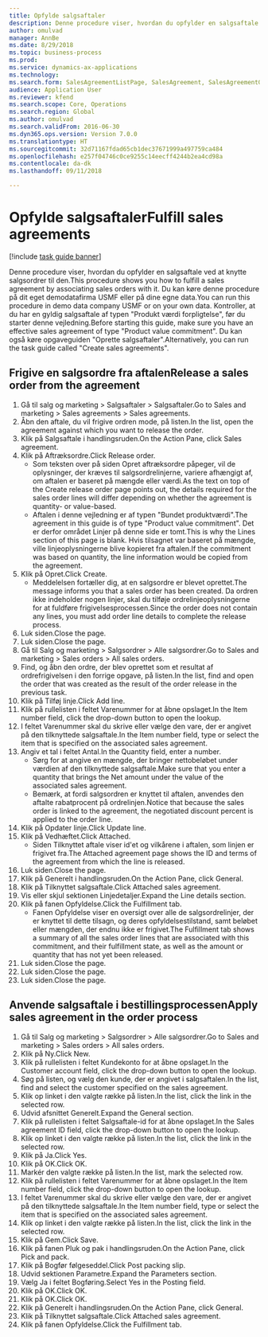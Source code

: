 ```yaml
--- 
title: Opfylde salgsaftaler
description: Denne procedure viser, hvordan du opfylder en salgsaftale ved at knytte salgsordrer til den.
author: omulvad
manager: AnnBe
ms.date: 8/29/2018
ms.topic: business-process
ms.prod: 
ms.service: dynamics-ax-applications
ms.technology: 
ms.search.form: SalesAgreementListPage, SalesAgreement, SalesAgreementGenerateReleaseOrder, SalesTableListPage, SalesTable, AgreementLine, SalesCreateOrder,  SalesEditLines
audience: Application User
ms.reviewer: kfend
ms.search.scope: Core, Operations
ms.search.region: Global
ms.author: omulvad
ms.search.validFrom: 2016-06-30
ms.dyn365.ops.version: Version 7.0.0
ms.translationtype: HT
ms.sourcegitcommit: 32d71167fdad65cb1dec37671999a497759ca484
ms.openlocfilehash: e257f04746c0ce9255c14eecff4244b2ea4cd98a
ms.contentlocale: da-dk
ms.lasthandoff: 09/11/2018

---
```

# <a name="fulfill-sales-agreements"></a><span data-ttu-id="8058f-103">Opfylde salgsaftaler</span><span class="sxs-lookup"><span data-stu-id="8058f-103">Fulfill sales agreements</span></span>

[!include [task guide banner](../../includes/task-guide-banner.md)]

<span data-ttu-id="8058f-104">Denne procedure viser, hvordan du opfylder en salgsaftale ved at knytte salgsordrer til den.</span><span class="sxs-lookup"><span data-stu-id="8058f-104">This procedure shows you how to fulfill a sales agreement by associating sales orders with it.</span></span> <span data-ttu-id="8058f-105">Du kan køre denne procedure på dit eget demodatafirma USMF eller på dine egne data.</span><span class="sxs-lookup"><span data-stu-id="8058f-105">You can run this procedure in demo data company USMF or on your own data.</span></span> <span data-ttu-id="8058f-106">Kontroller, at du har en gyldig salgsaftale af typen "Produkt værdi forpligtelse", før du starter denne vejledning.</span><span class="sxs-lookup"><span data-stu-id="8058f-106">Before starting this guide, make sure you have an effective sales agreement of type "Product value commitment".</span></span> <span data-ttu-id="8058f-107">Du kan også køre opgaveguiden "Oprette salgsaftaler".</span><span class="sxs-lookup"><span data-stu-id="8058f-107">Alternatively, you can run the task guide called "Create sales agreements".</span></span>  




## <a name="release-a-sales-order-from-the-agreement"></a><span data-ttu-id="8058f-108">Frigive en salgsordre fra aftalen</span><span class="sxs-lookup"><span data-stu-id="8058f-108">Release a sales order from the agreement</span></span>
1. <span data-ttu-id="8058f-109">Gå til salg og marketing > Salgsaftaler > Salgsaftaler.</span><span class="sxs-lookup"><span data-stu-id="8058f-109">Go to Sales and marketing > Sales agreements > Sales agreements.</span></span>
2. <span data-ttu-id="8058f-110">Åbn den aftale, du vil frigive ordren mode, på listen.</span><span class="sxs-lookup"><span data-stu-id="8058f-110">In the list, open the agreement against which you want to release the order.</span></span>
3. <span data-ttu-id="8058f-111">Klik på Salgsaftale i handlingsruden.</span><span class="sxs-lookup"><span data-stu-id="8058f-111">On the Action Pane, click Sales agreement.</span></span>
4. <span data-ttu-id="8058f-112">Klik på Aftræksordre.</span><span class="sxs-lookup"><span data-stu-id="8058f-112">Click Release order.</span></span>
    * <span data-ttu-id="8058f-113">Som teksten over på siden Opret aftræksordre påpeger, vil de oplysninger, der kræves til salgsordrelinjerne, variere afhængigt af, om aftalen er baseret på mængde eller værdi.</span><span class="sxs-lookup"><span data-stu-id="8058f-113">As the text on top of the  Create release order page points out, the details required for the sales order lines will differ depending on whether the agreement is quantity- or value-based.</span></span>  
    * <span data-ttu-id="8058f-114">Aftalen i denne vejledning er af typen "Bundet produktværdi".</span><span class="sxs-lookup"><span data-stu-id="8058f-114">The agreement in this guide is of type "Product value commitment".</span></span> <span data-ttu-id="8058f-115">Det er derfor området Linjer på denne side er tomt.</span><span class="sxs-lookup"><span data-stu-id="8058f-115">This is why the Lines section of this page is blank.</span></span> <span data-ttu-id="8058f-116">Hvis tilsagnet var baseret på mængde, ville linjeoplysningerne blive kopieret fra aftalen.</span><span class="sxs-lookup"><span data-stu-id="8058f-116">If the commitment was based on quantity, the line information would be copied from the agreement.</span></span>  
5. <span data-ttu-id="8058f-117">Klik på Opret.</span><span class="sxs-lookup"><span data-stu-id="8058f-117">Click Create.</span></span>
    * <span data-ttu-id="8058f-118">Meddelelsen fortæller dig, at en salgsordre er blevet oprettet.</span><span class="sxs-lookup"><span data-stu-id="8058f-118">The message informs you that a sales order has been created.</span></span> <span data-ttu-id="8058f-119">Da ordren ikke indeholder nogen linjer, skal du tilføje ordrelinjeoplysningerne for at fuldføre frigivelsesprocessen.</span><span class="sxs-lookup"><span data-stu-id="8058f-119">Since the order does not contain any lines, you must add order line details to complete the release process.</span></span>   
6. <span data-ttu-id="8058f-120">Luk siden.</span><span class="sxs-lookup"><span data-stu-id="8058f-120">Close the page.</span></span>
7. <span data-ttu-id="8058f-121">Luk siden.</span><span class="sxs-lookup"><span data-stu-id="8058f-121">Close the page.</span></span>
8. <span data-ttu-id="8058f-122">Gå til Salg og marketing > Salgsordrer > Alle salgsordrer.</span><span class="sxs-lookup"><span data-stu-id="8058f-122">Go to Sales and marketing > Sales orders > All sales orders.</span></span>
9. <span data-ttu-id="8058f-123">Find, og åbn den ordre, der blev oprettet som et resultat af ordrefrigivelsen i den forrige opgave, på listen.</span><span class="sxs-lookup"><span data-stu-id="8058f-123">In the list, find and open the order that was created as the result of the order release in the previous task.</span></span>
10. <span data-ttu-id="8058f-124">Klik på Tilføj linje.</span><span class="sxs-lookup"><span data-stu-id="8058f-124">Click Add line.</span></span>
11. <span data-ttu-id="8058f-125">Klik på rullelisten i feltet Varenummer for at åbne opslaget.</span><span class="sxs-lookup"><span data-stu-id="8058f-125">In the Item number field, click the drop-down button to open the lookup.</span></span>
12. <span data-ttu-id="8058f-126">I feltet Varenummer skal du skrive eller vælge den vare, der er angivet på den tilknyttede salgsaftale.</span><span class="sxs-lookup"><span data-stu-id="8058f-126">In the Item number field, type or select the item that is specified on the associated sales agreement.</span></span>
13. <span data-ttu-id="8058f-127">Angiv et tal i feltet Antal.</span><span class="sxs-lookup"><span data-stu-id="8058f-127">In the Quantity field, enter a number.</span></span>
    * <span data-ttu-id="8058f-128">Sørg for at angive en mængde, der bringer nettobeløbet under værdien af den tilknyttede salgsaftale.</span><span class="sxs-lookup"><span data-stu-id="8058f-128">Make sure that you enter a quantity that brings the Net amount under the value of the associated sales agreement.</span></span>  
    * <span data-ttu-id="8058f-129">Bemærk, at fordi salgsordren er knyttet til aftalen, anvendes den aftalte rabatprocent på ordrelinjen.</span><span class="sxs-lookup"><span data-stu-id="8058f-129">Notice that because the sales order is linked to the agreement, the negotiated discount percent is applied to the order line.</span></span>  
14. <span data-ttu-id="8058f-130">Klik på Opdater linje.</span><span class="sxs-lookup"><span data-stu-id="8058f-130">Click Update line.</span></span>
15. <span data-ttu-id="8058f-131">Klik på Vedhæftet.</span><span class="sxs-lookup"><span data-stu-id="8058f-131">Click Attached.</span></span>
    * <span data-ttu-id="8058f-132">Siden Tilknyttet aftale viser id'et og vilkårene i aftalen, som linjen er frigivet fra.</span><span class="sxs-lookup"><span data-stu-id="8058f-132">The Attached agreement page shows the ID and terms of the agreement from which the line is released.</span></span>  
16. <span data-ttu-id="8058f-133">Luk siden.</span><span class="sxs-lookup"><span data-stu-id="8058f-133">Close the page.</span></span>
17. <span data-ttu-id="8058f-134">Klik på Generelt i handlingsruden.</span><span class="sxs-lookup"><span data-stu-id="8058f-134">On the Action Pane, click General.</span></span>
18. <span data-ttu-id="8058f-135">Klik på Tilknyttet salgsaftale.</span><span class="sxs-lookup"><span data-stu-id="8058f-135">Click Attached sales agreement.</span></span>
19. <span data-ttu-id="8058f-136">Vis eller skjul sektionen Linjedetaljer.</span><span class="sxs-lookup"><span data-stu-id="8058f-136">Expand the Line details section.</span></span>
20. <span data-ttu-id="8058f-137">Klik på fanen Opfyldelse.</span><span class="sxs-lookup"><span data-stu-id="8058f-137">Click the Fulfillment tab.</span></span>
    * <span data-ttu-id="8058f-138">Fanen Opfyldelse viser en oversigt over alle de salgsordrelinjer, der er knyttet til dette tilsagn, og deres opfyldelsestilstand, samt beløbet eller mængden, der endnu ikke er frigivet.</span><span class="sxs-lookup"><span data-stu-id="8058f-138">The Fulfillment tab shows a summary of all the sales order lines that are associated with this commitment, and their fulfillment state, as well as the amount or quantity that has not yet been released.</span></span>   
21. <span data-ttu-id="8058f-139">Luk siden.</span><span class="sxs-lookup"><span data-stu-id="8058f-139">Close the page.</span></span>
22. <span data-ttu-id="8058f-140">Luk siden.</span><span class="sxs-lookup"><span data-stu-id="8058f-140">Close the page.</span></span>
23. <span data-ttu-id="8058f-141">Luk siden.</span><span class="sxs-lookup"><span data-stu-id="8058f-141">Close the page.</span></span>

## <a name="apply-sales-agreement-in-the-order-process"></a><span data-ttu-id="8058f-142">Anvende salgsaftale i bestillingsprocessen</span><span class="sxs-lookup"><span data-stu-id="8058f-142">Apply sales agreement in the order process</span></span>
1. <span data-ttu-id="8058f-143">Gå til Salg og marketing > Salgsordrer > Alle salgsordrer.</span><span class="sxs-lookup"><span data-stu-id="8058f-143">Go to Sales and marketing > Sales orders > All sales orders.</span></span>
2. <span data-ttu-id="8058f-144">Klik på Ny.</span><span class="sxs-lookup"><span data-stu-id="8058f-144">Click New.</span></span>
3. <span data-ttu-id="8058f-145">Klik på rullelisten i feltet Kundekonto for at åbne opslaget.</span><span class="sxs-lookup"><span data-stu-id="8058f-145">In the Customer account field, click the drop-down button to open the lookup.</span></span>
4. <span data-ttu-id="8058f-146">Søg på listen, og vælg den kunde, der er angivet i salgsaftalen.</span><span class="sxs-lookup"><span data-stu-id="8058f-146">In the list, find and select the customer specified on the sales agreement.</span></span>
5. <span data-ttu-id="8058f-147">Klik op linket i den valgte række på listen.</span><span class="sxs-lookup"><span data-stu-id="8058f-147">In the list, click the link in the selected row.</span></span>
6. <span data-ttu-id="8058f-148">Udvid afsnittet Generelt.</span><span class="sxs-lookup"><span data-stu-id="8058f-148">Expand the General section.</span></span>
7. <span data-ttu-id="8058f-149">Klik på rullelisten i feltet Salgsaftale-id for at åbne opslaget.</span><span class="sxs-lookup"><span data-stu-id="8058f-149">In the Sales agreement ID field, click the drop-down button to open the lookup.</span></span>
8. <span data-ttu-id="8058f-150">Klik op linket i den valgte række på listen.</span><span class="sxs-lookup"><span data-stu-id="8058f-150">In the list, click the link in the selected row.</span></span>
9. <span data-ttu-id="8058f-151">Klik på Ja.</span><span class="sxs-lookup"><span data-stu-id="8058f-151">Click Yes.</span></span>
10. <span data-ttu-id="8058f-152">Klik på OK.</span><span class="sxs-lookup"><span data-stu-id="8058f-152">Click OK.</span></span>
11. <span data-ttu-id="8058f-153">Markér den valgte række på listen.</span><span class="sxs-lookup"><span data-stu-id="8058f-153">In the list, mark the selected row.</span></span>
12. <span data-ttu-id="8058f-154">Klik på rullelisten i feltet Varenummer for at åbne opslaget.</span><span class="sxs-lookup"><span data-stu-id="8058f-154">In the Item number field, click the drop-down button to open the lookup.</span></span>
13. <span data-ttu-id="8058f-155">I feltet Varenummer skal du skrive eller vælge den vare, der er angivet på den tilknyttede salgsaftale.</span><span class="sxs-lookup"><span data-stu-id="8058f-155">In the Item number field, type or select the item that is specified on the associated sales agreement.</span></span>
14. <span data-ttu-id="8058f-156">Klik op linket i den valgte række på listen.</span><span class="sxs-lookup"><span data-stu-id="8058f-156">In the list, click the link in the selected row.</span></span>
15. <span data-ttu-id="8058f-157">Klik på Gem.</span><span class="sxs-lookup"><span data-stu-id="8058f-157">Click Save.</span></span>
16. <span data-ttu-id="8058f-158">Klik på fanen Pluk og pak i handlingsruden.</span><span class="sxs-lookup"><span data-stu-id="8058f-158">On the Action Pane, click Pick and pack.</span></span>
17. <span data-ttu-id="8058f-159">Klik på Bogfør følgeseddel.</span><span class="sxs-lookup"><span data-stu-id="8058f-159">Click Post packing slip.</span></span>
18. <span data-ttu-id="8058f-160">Udvid sektionen Parametre.</span><span class="sxs-lookup"><span data-stu-id="8058f-160">Expand the Parameters section.</span></span>
19. <span data-ttu-id="8058f-161">Vælg Ja i feltet Bogføring.</span><span class="sxs-lookup"><span data-stu-id="8058f-161">Select Yes in the Posting field.</span></span>
20. <span data-ttu-id="8058f-162">Klik på OK.</span><span class="sxs-lookup"><span data-stu-id="8058f-162">Click OK.</span></span>
21. <span data-ttu-id="8058f-163">Klik på OK.</span><span class="sxs-lookup"><span data-stu-id="8058f-163">Click OK.</span></span>
22. <span data-ttu-id="8058f-164">Klik på Generelt i handlingsruden.</span><span class="sxs-lookup"><span data-stu-id="8058f-164">On the Action Pane, click General.</span></span>
23. <span data-ttu-id="8058f-165">Klik på Tilknyttet salgsaftale.</span><span class="sxs-lookup"><span data-stu-id="8058f-165">Click Attached sales agreement.</span></span>
24. <span data-ttu-id="8058f-166">Klik på fanen Opfyldelse.</span><span class="sxs-lookup"><span data-stu-id="8058f-166">Click the Fulfillment tab.</span></span>


